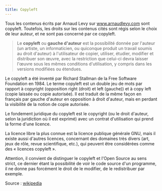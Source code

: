 ```yaml
---
title: Copyleft
---
```


Tous les contenus écrits par Arnaud Levy sur www.arnaudlevy.com sont copyleft. Toutefois, les droits sur les contenus cités sont régis selon le choix de leur auteur, et ne sont pas concerné par ce copyleft.

>Le 
**copyleft**
ou 
**gauche d'auteur**
est la possibilité donnée par l'auteur (un artiste, un informaticien, ou quiconque produit un travail soumis au droit d'auteur) à l'utilisateur de copier, utiliser, étudier, modifier et distribuer son œuvre, avec la restriction que celui-ci devra laisser l'œuvre sous les mêmes conditions d'utilisation, y compris dans les versions modifiées ou étendues.

Le copyleft a été inventé par Richard Stallman de la Free Software Foundation en 1984. Le terme copyleft est un double jeu de mots par rapport à copyright (opposition right (droit) et left (gauche)) et à copy left (copie laissée ou copie autorisée). Il est traduit de la même façon en français par gauche d'auteur en opposition à droit d'auteur, mais en perdant la visibilité de la notion de copie autorisée.

Le fondement juridique du copyleft est le copyright (ou le droit d'auteur, selon la juridiction où il est exprimé) avec un contrat d'utilisation qui prend la forme d'une licence.

La licence libre la plus connue est la licence publique générale GNU, mais il existe aussi d'autres licences, concernant des domaines très divers (art, jeux de rôle, revue scientifique, etc.), qui peuvent être considérées comme des « licences copyleft ».

Attention, il convient de distinguer le copyleft et l'Open Source au sens strict, ce dernier étant la possibilité de voir le code source d'un programme, il ne donne pas forcément le droit de le modifier, de le redistribuer par exemple.

Source : [wikipedia](http://fr.wikipedia.org/wiki/Copyleft)
